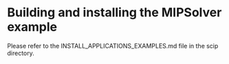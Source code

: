 Building and installing the MIPSolver example
================================================

Please refer to the INSTALL_APPLICATIONS_EXAMPLES.md file in the scip directory.
